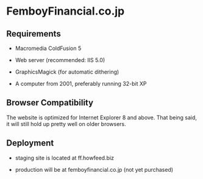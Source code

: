 # FemboyFinancial.co.jp

## Requirements

- Macromedia ColdFusion 5

- Web server (recommended: IIS 5.0)

- GraphicsMagick (for automatic dithering)

- A computer from 2001, preferably running 32-bit XP

## Browser Compatibility

The website is optimized for Internet Explorer 8 and above. That being said, it will still hold up pretty well on older browsers.

## Deployment

- staging site is located at ff.howfeed.biz

- production will be at femboyfinancial.co.jp (not yet purchased)
